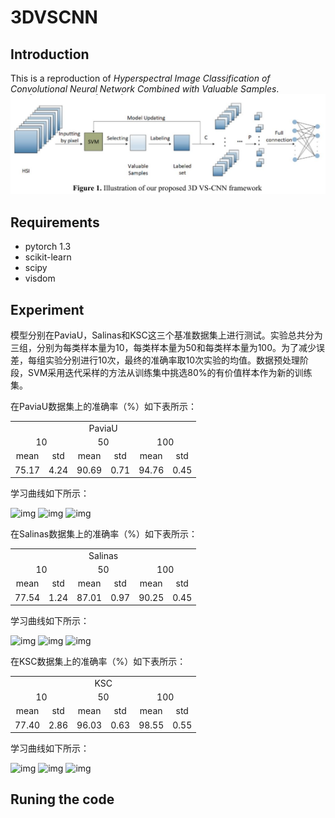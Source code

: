 # 3DVSCNN
## Introduction
This is a reproduction of *Hyperspectral Image Classification of Convolutional Neural Network Combined with Valuable Samples*.
![img](img/3DVSCNN.JPG)
## Requirements
* pytorch 1.3
* scikit-learn
* scipy
* visdom
## Experiment
模型分别在PaviaU，Salinas和KSC这三个基准数据集上进行测试。实验总共分为三组，分别为每类样本量为10，每类样本量为50和每类样本量为100。为了减少误差，每组实验分别进行10次，最终的准确率取10次实验的均值。数据预处理阶段，SVM采用迭代采样的方法从训练集中挑选80%的有价值样本作为新的训练集。

在PaviaU数据集上的准确率（%）如下表所示：

<table>
<tr align="center">
<td colspan="6">PaviaU</td>
</tr>
<tr align="center">
<td colspan="2">10</td>
<td colspan="2">50</td>
<td colspan="2">100</td>
</tr>
<tr align="center">
<td>mean</td>
<td>std</td>
<td>mean</td>
<td>std</td>
<td>mean</td>
<td>std</td>
</tr>
<tr align="center">
<td>75.17</td>
<td>4.24</td>
<td>90.69</td>
<td>0.71</td>
<td>94.76</td>
<td>0.45</td>
</tr>
</table>

学习曲线如下所示：

![img](img/PaviaU_sample_per_class_10.svg)
![img](img/PaviaU_sample_per_class_50.svg)
![img](img/PaviaU_sample_per_class_100.svg)

在Salinas数据集上的准确率（%）如下表所示：

<table>
<tr align="center">
<td colspan="6">Salinas</td>
</tr>
<tr align="center">
<td colspan="2">10</td>
<td colspan="2">50</td>
<td colspan="2">100</td>
</tr>
<tr align="center">
<td>mean</td>
<td>std</td>
<td>mean</td>
<td>std</td>
<td>mean</td>
<td>std</td>
</tr>
<tr align="center">
<td>77.54</td>
<td>1.24</td>
<td>87.01</td>
<td>0.97</td>
<td>90.25</td>
<td>0.45</td>
</tr>
</table>

学习曲线如下所示：

![img](img/Salinas_sample_per_class_10.svg)
![img](img/Salinas_sample_per_class_50.svg)
![img](img/Salinas_sample_per_class_100.svg)

在KSC数据集上的准确率（%）如下表所示：

<table>
<tr align="center">
<td colspan="6">KSC</td>
</tr>
<tr align="center">
<td colspan="2">10</td>
<td colspan="2">50</td>
<td colspan="2">100</td>
</tr>
<tr align="center">
<td>mean</td>
<td>std</td>
<td>mean</td>
<td>std</td>
<td>mean</td>
<td>std</td>
</tr>
<tr align="center">
<td>77.40</td>
<td>2.86</td>
<td>96.03</td>
<td>0.63</td>
<td>98.55</td>
<td>0.55</td>
</tr>
</table>

学习曲线如下所示：

![img](img/KSC_sample_per_class_10.svg)
![img](img/KSC_sample_per_class_50.svg)
![img](img/KSC_sample_per_class_100.svg)

## Runing the code
